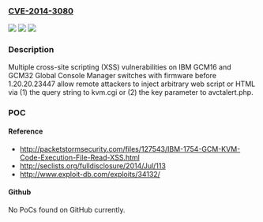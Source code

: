 ### [CVE-2014-3080](https://cve.mitre.org/cgi-bin/cvename.cgi?name=CVE-2014-3080)
![](https://img.shields.io/static/v1?label=Product&message=n%2Fa&color=blue)
![](https://img.shields.io/static/v1?label=Version&message=n%2Fa&color=blue)
![](https://img.shields.io/static/v1?label=Vulnerability&message=n%2Fa&color=brighgreen)

### Description

Multiple cross-site scripting (XSS) vulnerabilities on IBM GCM16 and GCM32 Global Console Manager switches with firmware before 1.20.20.23447 allow remote attackers to inject arbitrary web script or HTML via (1) the query string to kvm.cgi or (2) the key parameter to avctalert.php.

### POC

#### Reference
- http://packetstormsecurity.com/files/127543/IBM-1754-GCM-KVM-Code-Execution-File-Read-XSS.html
- http://seclists.org/fulldisclosure/2014/Jul/113
- http://www.exploit-db.com/exploits/34132/

#### Github
No PoCs found on GitHub currently.

